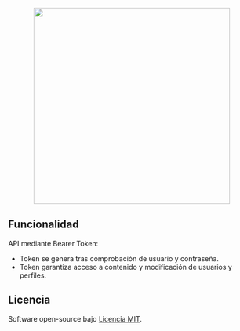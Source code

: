 <p align="center"><a href="https://laravel.com" target="_blank"><img src="https://raw.githubusercontent.com/laravel/art/master/logo-lockup/5%20SVG/2%20CMYK/1%20Full%20Color/laravel-logolockup-cmyk-red.svg" width="400"></a></p>


## Funcionalidad

API mediante Bearer Token:

- Token se genera tras comprobación de usuario y contraseña.
- Token garantiza acceso a contenido y modificación de usuarios y perfiles.


## Licencia

Software open-source bajo [Licencia MIT](https://opensource.org/licenses/MIT).
